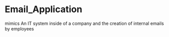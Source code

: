 # Email_Application
mimics An IT system inside of a company and the creation of internal emails by employees
